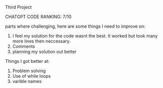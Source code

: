Third Project

CHATGPT CODE RANKING: 7/10

parts where challenging, here are some things I need to improve on:

1. I feel my solution for the code wasnt the best. It worked but took many more lines then neccessary. 
2. Comments
3. planning my solution out better

Things I got better at:

1. Problem solving
2. Use of while loops
3. varible names
